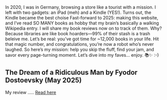  In 2020, I was in Germany, browsing a store like a tourist with a mission. I left with two gadgets: an iPad (meh) and a Kindle (YES!). Turns out, the Kindle became the best choise Fast-forward to 2025: making this website, and I’ve read SO MANY books as hobby that my brain’s basically a walking Wikipedia entry. I will share my  book reviews now on to track of them. Why? Because libraries are like book hoarders—99% of their stash is a trash beleive me. Let’s be real: you’ve got time for ~12,000 books in your life. Hit that magic number, and congratulations, you’re now a robot who’s never laughed. So here’s my mission: help you skip the fluff, find your jam, and savor every page-turning moment. Let’s dive into my faves…  enjoy. 📚✨ :-)


## The Dream of a Ridiculous Man by Fyodor Dostoevsky     (May 2025)
 My review ..... [Read here](../Blogs/read1.md)
 
         
